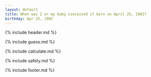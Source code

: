 ```yaml
---
layout: default
title: When was I or my baby conceived if born on April 25, 1902?
birthday: Apr 25, 1902
---
```


{% include header.md %}

{% include guess.md %}

{% include calculate.md %}

{% include safety.md %}

{% include footer.md %}



